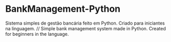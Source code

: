 # BankManagement-Python
Sistema simples de gestão bancária feito em Python. Criado para iniciantes na linguagem. // Simple bank management system made in Python. Created for beginners in the language.

